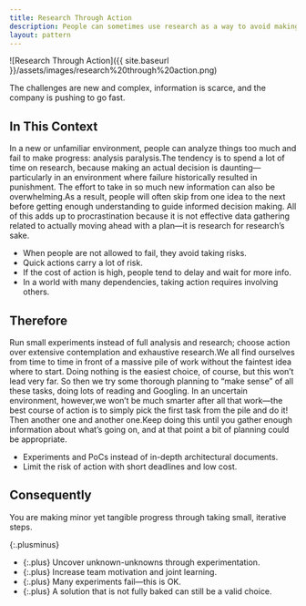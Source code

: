 ```yaml
---
title: Research Through Action
description: People can sometimes use research as a way to avoid making decisions, so hands-on learning through small experiments builds confidence and jumpstarts progress
layout: pattern
---
```


![Research Through Action]({{ site.baseurl }}/assets/images/research%20through%20action.png)

The challenges are new and complex, information is scarce, and the company is pushing to go fast.

## In This Context

In a new or unfamiliar environment, people can analyze things too much and fail to make progress: analysis paralysis.The tendency is to spend a lot of time on research, because making an actual decision is daunting—particularly in an environment where failure historically resulted in punishment. The effort to take in so much new information can also be overwhelming.As a result, people will often skip from one idea to the next before getting enough understanding to guide informed decision making. All of this adds up to procrastination because it is not effective data gathering related to actually moving ahead with a plan—it is research for research’s sake.

- When people are not allowed to fail, they avoid taking risks.
- Quick actions carry a lot of risk.
- If the cost of action is high, people tend to delay and wait for more info.
- In a world with many dependencies, taking action requires involving others.

## Therefore

Run small experiments instead of full analysis and research; choose action over extensive contemplation and exhaustive research.We all find ourselves from time to time in front of a massive pile of work without the faintest idea where to start. Doing nothing is the easiest choice, of course, but this won’t lead very far. So then we try some thorough planning to “make sense” of all these tasks, doing lots of reading and Googling. In an uncertain environment, however,we won’t be much smarter after all that work—the best course of action is to simply pick the first task from the pile and do it! Then another one and another one.Keep doing this until you gather enough information about what’s going on, and at that point a bit of planning could be appropriate.

- Experiments and PoCs instead of in-depth architectural documents.
- Limit the risk of action with short deadlines and low cost.

## Consequently

You are making minor yet tangible progress through taking small, iterative steps.

{:.plusminus}
- {:.plus} Uncover unknown-unknowns through experimentation.
- {:.plus} Increase team motivation and joint learning.
- {:.plus} Many experiments fail—this is OK.
- {:.plus} A solution that is not fully baked can still be a valid choice.
